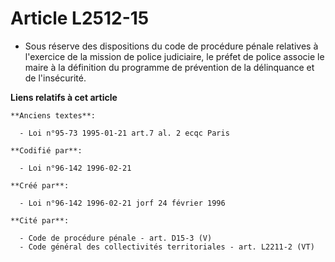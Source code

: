 # Article L2512-15

- Sous réserve des dispositions du code de procédure pénale relatives à l'exercice de la mission de police judiciaire, le
préfet de police associe le maire à la définition du programme de prévention de la délinquance et de l'insécurité.

**Liens relatifs à cet article**

	**Anciens textes**:

	  - Loi n°95-73 1995-01-21 art.7 al. 2 ecqc Paris

	**Codifié par**:

	  - Loi n°96-142 1996-02-21

	**Créé par**:

	  - Loi n°96-142 1996-02-21 jorf 24 février 1996

	**Cité par**:

	  - Code de procédure pénale - art. D15-3 (V)
	  - Code général des collectivités territoriales - art. L2211-2 (VT)
